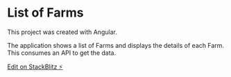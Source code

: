 # List of Farms

This project was created with Angular.

The application shows a list of Farms and displays the details of each Farm. 
This consumes an API to get the data.

[Edit on StackBlitz ⚡️](https://stackblitz.com/edit/code-challenge-andrea)

